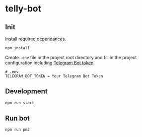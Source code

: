 # telly-bot

## Init

Install required dependances.

```bash
npm install
```

Create `.env` file in the project root directory and fill in the project configuration including [Telegram Bot token](https://core.telegram.org/bots#6-botfather).

```plaintext
# .env
TELEGRAM_BOT_TOKEN = Your Telegram Bot Token
```

## Development

```bash
npm run start
```

## Run bot

```bash
npm run pm2
```
